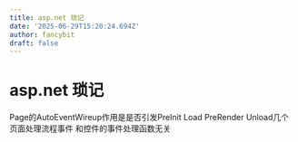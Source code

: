 ```yaml
---
title: asp.net 琐记
date: '2025-06-29T15:20:24.694Z'
author: fancybit
draft: false
---
```

<div class="header"><h1 class="single-title animate__animated animate__pulse animate__faster">asp.net 琐记</h1></div>

<div class="content" id="content"><p>Page的AutoEventWireup作用是是否引发PreInit Load PreRender Unload几个页面处理流程事件 和控件的事件处理函数无关</p><!-- raw HTML omitted --></div>

